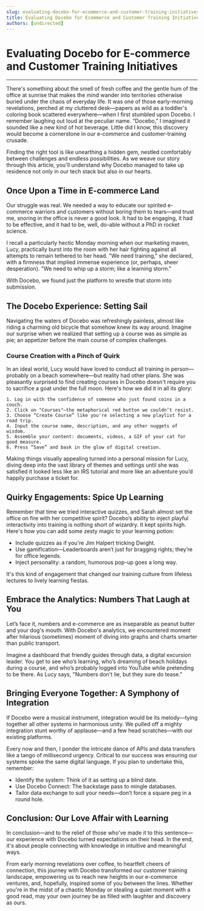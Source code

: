 ```yaml
---
slug: evaluating-docebo-for-ecommerce-and-customer-training-initiatives
title: Evaluating Docebo for Ecommerce and Customer Training Initiatives
authors: [undirected]
---
```



# Evaluating Docebo for E-commerce and Customer Training Initiatives 

---

There's something about the smell of fresh coffee and the gentle hum of the office at sunrise that makes the mind wander into territories otherwise buried under the chaos of everyday life. It was one of those early-morning revelations, perched at my cluttered desk—papers as wild as a toddler's coloring book scattered everywhere—when I first stumbled upon Docebo. I remember laughing out loud at the peculiar name. “Docebo,” I imagined it sounded like a new kind of hot beverage. Little did I know, this discovery would become a cornerstone in our e-commerce and customer-training crusade.

Finding the right tool is like unearthing a hidden gem, nestled comfortably between challenges and endless possibilities. As we weave our story through this article, you'll understand why Docebo managed to take up residence not only in our tech stack but also in our hearts.

## Once Upon a Time in E-commerce Land

Our struggle was real. We needed a way to educate our spirited e-commerce warriors and customers without boring them to tears—and trust me, snoring in the office is never a good look. It had to be engaging, it had to be effective, and it had to be, well, do-able without a PhD in rocket science.

I recall a particularly hectic Monday morning when our marketing maven, Lucy, practically burst into the room with her hair fighting against all attempts to remain tethered to her head. "We need training," she declared, with a firmness that implied immense experience (or, perhaps, sheer desperation). "We need to whip up a storm; like a learning storm." 

With Docebo, we found just the platform to wrestle that storm into submission.

## The Docebo Experience: Setting Sail

Navigating the waters of Docebo was refreshingly painless, almost like riding a charming old bicycle that somehow knew its way around. Imagine our surprise when we realized that setting up a course was as simple as pie; an appetizer before the main course of complex challenges.

### Course Creation with a Pinch of Quirk

In an ideal world, Lucy would have loved to conduct all training in person—probably on a beach somewhere—but reality had other plans. She was pleasantly surprised to find creating courses in Docebo doesn't require you to sacrifice a goat under the full moon. Here's how we did it in all its glory:

```
1. Log in with the confidence of someone who just found coins in a couch.
2. Click on "Courses"—the metaphorical red button we couldn’t resist.
3. Choose “Create Course” like you're selecting a new playlist for a road trip.
4. Input the course name, description, and any other nuggets of wisdom.
5. Assemble your content: documents, videos, a GIF of your cat for good measure.
6. Press “Save” and bask in the glow of digital creation.
```

Making things visually appealing turned into a personal mission for Lucy, diving deep into the vast library of themes and settings until she was satisfied it looked less like an IRS tutorial and more like an adventure you’d happily purchase a ticket for.

## Quirky Engagements: Spice Up Learning

Remember that time we tried interactive quizzes, and Sarah almost set the office on fire with her competitive spirit? Docebo’s ability to inject playful interactivity into training is nothing short of wizardry. It kept spirits high. Here's how you can add some zesty magic to your learning potion:

* Include quizzes as if you're Jim Halpert tricking Dwight.
* Use gamification—Leaderboards aren’t just for bragging rights; they’re for office legends.
* Inject personality: a random, humorous pop-up goes a long way.

It's this kind of engagement that changed our training culture from lifeless lectures to lively learning fiestas.

## Embrace the Analytics: Numbers That Laugh at You

Let’s face it, numbers and e-commerce are as inseparable as peanut butter and your dog's mouth. With Docebo's analytics, we encountered moment after hilarious (sometimes) moment of diving into graphs and charts smarter than public transport. 

Imagine a dashboard that friendly guides through data, a digital excursion leader. You get to see who’s learning, who’s dreaming of beach holidays during a course, and who’s probably logged into YouTube while pretending to be there. As Lucy says, "Numbers don't lie, but they sure do tease."

## Bringing Everyone Together: A Symphony of Integration

If Docebo were a musical instrument, integration would be its melody—tying together all other systems in harmonious unity. We pulled off a mighty integration stunt worthy of applause—and a few head scratches—with our existing platforms.

Every now and then, I ponder the intricate dance of APIs and data transfers like a tango of millisecond urgency. Critical to our success was ensuring our systems spoke the same digital language. If you plan to undertake this, remember:

- Identify the system: Think of it as setting up a blind date.
- Use Docebo Connect: The backstage pass to mingle databases.
- Tailor data exchange to suit your needs—don’t force a square peg in a round hole.

## Conclusion: Our Love Affair with Learning

In conclusion—and to the relief of those who've made it to this sentence—our experience with Docebo turned expectations on their head. In the end, it's about people connecting with knowledge in intuitive and meaningful ways. 

From early morning revelations over coffee, to heartfelt cheers of connection, this journey with Docebo transformed our customer training landscape, empowering us to reach new heights in our e-commerce ventures, and, hopefully, inspired some of you between the lines. Whether you're in the midst of a chaotic Monday or stealing a quiet moment with a good read, may your own journey be as filled with laughter and discovery as ours.